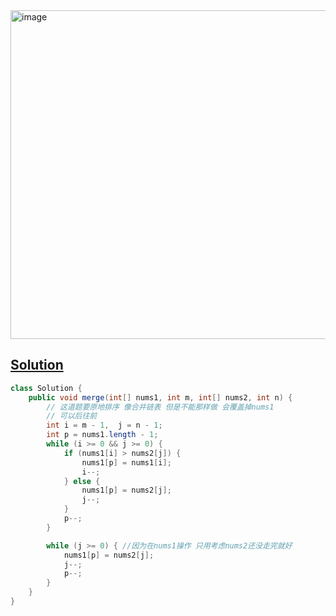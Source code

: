 <img width="526" alt="image" src="https://github.com/kkkkevx/DSA2/assets/108632304/13a109ee-af77-4e10-a421-594785c27302">

## [Solution](https://leetcode.cn/problems/merge-sorted-array/description/)

```java
class Solution {
    public void merge(int[] nums1, int m, int[] nums2, int n) {
        // 这道题要原地排序 像合并链表 但是不能那样做 会覆盖掉nums1
        // 可以后往前
        int i = m - 1,  j = n - 1;
        int p = nums1.length - 1;
        while (i >= 0 && j >= 0) {
            if (nums1[i] > nums2[j]) {
                nums1[p] = nums1[i];
                i--;
            } else {
                nums1[p] = nums2[j];
                j--;
            }
            p--;
        }

        while (j >= 0) { //因为在nums1操作 只用考虑nums2还没走完就好
            nums1[p] = nums2[j];
            j--;
            p--;
        }
    }
}
```
